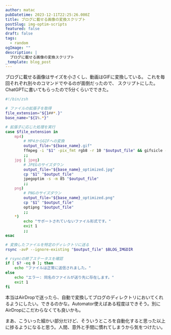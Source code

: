 ```yaml
---
author: matac
pubDatetime: 2023-12-11T22:25:26.000Z
title: ブログに載せる画像の変換スクリプト
postSlug: img-optim-scripts
featured: false
draft: false
tags:
  - random
ogImage: ""
description: |
  ブログに載せる画像の変換スクリプト
_template: blog_post
---
```


ブログに載せる画像はサイズを小さくし、動画はGIFに変換している。
これを毎回それぞれ別々のコマンドでやるのが面倒だったので、
スクリプトにした。ChatGPTに書いてもらったので5分くらいでできた。

```zsh
#!/bin/zsh

# ファイルの拡張子を取得
file_extension="${1##*.}"
base_name="${1%.*}"

# 拡張子に応じた処理を実行
case $file_extension in
    mp4)
        # MP4からGIFへの変換
        output_file="${base_name}.gif"
        ffmpeg -i "$1" -pix_fmt rgb8 -r 10 "$output_file" && gifsicle -O3 "$output_file" -o "$output_file"
        ;;
    jpg | jpeg)
        # JPEGのサイズダウン
        output_file="${base_name}_optimized.jpg"
        cp "$1" "$output_file"
        jpegoptim -s -m 85 "$output_file"
        ;;
    png)
        # PNGのサイズダウン
        output_file="${base_name}_optimized.png"
        cp "$1" "$output_file"
        optipng "$output_file"
        ;;
    *)
        echo "サポートされていないファイル形式です。"
        exit 1
        ;;
esac

# 変換したファイルを特定のディレクトリに送る
rsync -avP --ignore-existing "$output_file" $BLOG_IMGDIR

# rsyncの終了ステータスを確認
if [ $? -eq 0 ]; then
    echo "ファイルは正常に送信されました。"
else
    echo "エラー: 同名のファイルが送り先に存在します。"
    exit 1
fi
```

本当はAirDropで送ったら、自動で変換してブログのディレクトリにおいてくれるようにしたい。できるのかな。Automator使えばある程度はできそう。別にAirDropにこだわらなくても良いかも。

まあ、こういった細かい部分だけど、そういうところを自動化すると思った以上に捗るようになると思う。人間、意外と手間に慣れてしまうから気をつけたい。
